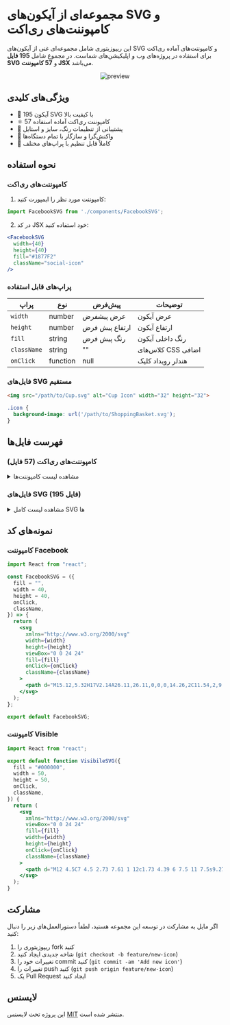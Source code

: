 # مجموعه‌ای از آیکون‌های SVG و کامپوننت‌های ری‌اکت

این ریپوزیتوری شامل مجموعه‌ای غنی از آیکون‌های SVG و کامپوننت‌های آماده ری‌اکت برای استفاده در پروژه‌های وب و اپلیکیشن‌های شماست. در مجموع شامل **195 فایل SVG** و **57 کامپوننت JSX** می‌باشد.

<div align="center" style="max-width: 100%">

<img src="./preview.gif" alt="preview" />

</div>

## ویژگی‌های کلیدی

- 🎨 195 آیکون SVG با کیفیت بالا
- ⚛️ 57 کامپوننت ری‌اکت آماده استفاده
- 🌈 پشتیبانی از تنظیمات رنگ، سایز و استایل
- 📱 واکنش‌گرا و سازگار با تمام دستگاه‌ها
- 🔧 کاملاً قابل تنظیم با پراپ‌های مختلف

## نحوه استفاده

### کامپوننت‌های ری‌اکت

1. کامپوننت مورد نظر را ایمپورت کنید:
```jsx
import FacebookSVG from './components/FacebookSVG';
```

2. در کد JSX خود استفاده کنید:
```jsx
<FacebookSVG 
  width={40} 
  height={40} 
  fill="#1877F2" 
  className="social-icon"
/>
```

### پراپ‌های قابل استفاده

| پراپ | نوع | پیش‌فرض | توضیحات |
|------|------|---------|----------|
| `width` | number | عرض پیشفرض | عرض آیکون |
| `height` | number | ارتفاع پیش فرض | ارتفاع آیکون |
| `fill` | string | رنگ پیش فرض | رنگ داخلی آیکون |
| `className` | string | "" | کلاس‌های CSS اضافی |
| `onClick` | function | null | هندلر رویداد کلیک |

### فایل‌های SVG مستقیم

```html
<img src="/path/to/Cup.svg" alt="Cup Icon" width="32" height="32">
```

```css
.icon {
  background-image: url('/path/to/ShoppingBasket.svg');
}
```

## فهرست فایل‌ها

### کامپوننت‌های ری‌اکت (57 فایل)

<details>
<summary>مشاهده لیست کامپوننت‌ها</summary>

| نام فایل | دسته‌بندی |
|----------|-----------|
| `AdminSVG.jsx` | مدیریت |
| `Basket2SVG.jsx` | تجارت |
| `Basket3SVG.jsx` | تجارت |
| `BasketSVG.jsx` | تجارت |
| `BehanceSVG.jsx` | شبکه‌های اجتماعی |
| `BookFill3DSVG.jsx` | آموزش |
| `BookOutlineSVG.jsx` | آموزش |
| `CartYellowSVG.jsx` | تجارت |
| `ChartbarSVG.jsx` | تجزیه و تحلیل |
| `ClipBoardSVG.jsx` | اسناد |
| `ClockSVG.jsx` | زمان |
| `CloseSVG.jsx` | رابط کاربری |
| `ComputerCodeSVG.jsx` | توسعه |
| `DarkModeSVG.jsx` | تنظیمات |
| `DeleteSVG.jsx` | رابط کاربری |
| `DevelopmentSVG.jsx` | توسعه |
| `DiamondShapeCardSVG.jsx` | رابط کاربری |
| `DiamondShapeSVG.jsx` | رابط کاربری |
| `DribbbleSVG.jsx` | شبکه‌های اجتماعی |
| `FacebookSVG.jsx` | شبکه‌های اجتماعی |
| `HistorySVG.jsx` | زمان |
| `InstagramSVG.jsx` | شبکه‌های اجتماعی |
| `InterfaceSVG.jsx` | رابط کاربری |
| `LanguageSVG.jsx` | تنظیمات |
| `LaptopcodeSVG.jsx` | توسعه |
| `LightMode.jsx` | تنظیمات |
| `LightModeSVG.jsx` | تنظیمات |
| `MapSVG.jsx` | مکان‌یابی |
| `MapgallerySVG.jsx` | مکان‌یابی |
| `MohammadIkoSVG.jsx` | لوگو |
| `MoneyBagSVG.jsx` | مالی |
| `MoneySVG.jsx` | مالی |
| `MotionSVG.jsx` | انیمیشن |
| `NotificationsSVG.jsx` | اعلانات |
| `PazzaleSVG.jsx` | رابط کاربری |
| `PinSVG.jsx` | مکان‌یابی |
| `PinterestSVG.jsx` | شبکه‌های اجتماعی |
| `PythonOutline2SVG.jsx` | توسعه |
| `PythonOutlineSVG.jsx` | توسعه |
| `SabzlearnLogoSVG.jsx` | لوگو |
| `SecuritySVG.jsx` | امنیت |
| `SeoSVG.jsx` | سئو |
| `SettingsSVG.jsx` | تنظیمات |
| `SkypeSVG.jsx` | ارتباطات |
| `StarSVG.jsx` | رابط کاربری |
| `TelegramSVG.jsx` | ارتباطات |
| `TickSVG.jsx` | رابط کاربری |
| `TrashSVG.jsx` | رابط کاربری |
| `TwitterSVG.jsx` | شبکه‌های اجتماعی |
| `UserSVG.jsx` | کاربران |
| `UsergraduateSVG.jsx` | آموزش |
| `UsersSVG.jsx` | کاربران |
| `UxDesignSVG.jsx` | طراحی |
| `VisibilitySVG.jsx` | رابط کاربری |
| `WaveShapeSVG.jsx` | رابط کاربری |
| `WebDesignSVG.jsx` | طراحی |

</details>

### فایل‌های SVG (195 فایل)

<details>
<summary>مشاهده لیست کامل SVG ها</summary>

- Cup.svg
- Download-Done.svg
- Download.svg
- Facebook2.svg
- IKO.svg
- IceCream.svg
- Messenger.svg
- Mohammad.svg
- MohammadIko.svg
- Nav-Burger.svg
- OGGTA.svg
- ServingPlate.svg
- ShoppingBasket.svg
- Step-Into.svg
- Twitter.svg
- about_us.svg
- achar.svg
- admin.svg
- alarm.svg
- analys.svg
- analysis.svg
- analytics.svg
- apple.svg
- arrow-down.svg
- arrow-left-liner.svg
- arrow-left-purple.svg
- arrow-left.svg
- arrow-right-double.svg
- arrow-right-liner.svg
- arrow-right.svg
- arrow-top-orange.svg
- bag-suitcase.svg
- basket-2px.svg
- basket-fill.svg
- basket-outline.svg
- basket.svg
- basket2.svg
- behance.svg
- border-house.svg
- car-Sendspeed.svg
- cart-yellow.svg
- cart.svg
- cart2.svg
- chartbar-icon.svg
- chartbar.svg
- checkmark-purple.svg
- clipboard.svg
- clock.svg
- close-blue.svg
- close.svg
- copyright.svg
- css.svg
- dark-mode.svg
- delete.svg
- destination.svg
- development-svg.svg
- development.svg
- diamond-shape-card.svg
- diamond-shape.svg
- discounts-basket.svg
- django.svg
- dollar-liner.svg
- dollar.svg
- done-colorful.svg
- done.svg
- dribbble.svg
- email.svg
- experience.svg
- facebook.svg
- feedback-person.svg
- feedback.svg
- fire.svg
- fish.svg
- flash-left.svg
- gmail.svg
- googlePlay.svg
- greenGTA.svg
- headset.svg
- heart.svg
- heart2.svg
- heart3.svg
- history-icon.svg
- history.svg
- home.svg
- html.svg
- instagram-blue.svg
- interface-svg.svg
- interface.svg
- javascript.svg
- javascript2.svg
- javascript3.svg
- javascript4.svg
- lamp.svg
- language-translate.svg
- language-translate2.svg
- language-translate3.svg
- language.svg
- language2.svg
- laptopCode.svg
- laptopcode-icon.svg
- layers.svg
- light-mode.svg
- location.svg
- logOut.svg
- magic.svg
- mail-open.svg
- mail.svg
- mail2.svg
- map-icon.svg
- map.svg
- mapgallery-icon.svg
- medal.svg
- message.svg
- minus.svg
- mobile-bars.svg
- mobile-menu.svg
- money-bag-black.svg
- money-bag.svg
- money.svg
- moon.svg
- motion-svg.svg
- mouse.svg
- nav-Burger2.svg
- nodeJS-without-js.svg
- nodeJS.svg
- notifications-colorful.svg
- notifications.svg
- off.svg
- paper.svg
- paperclip.svg
- phone.svg
- phone2.svg
- pin.svg
- pinterest.svg
- plus.svg
- point.svg
- product.svg
- profile-empty.svg
- python.svg
- quaver.svg
- react.svg
- reload.svg
- ru.svg
- search.svg
- send.svg
- seo-svg.svg
- seo.svg
- settings.svg
- shape.svg
- shape1.svg
- shape2.svg
- shape3.svg
- shape4.svg
- shape5.svg
- shape6.svg
- shape7.svg
- shop-Location.svg
- skype.svg
- snow.svg
- snow2.svg
- speed.svg
- store.svg
- sun.svg
- svg.svg
- tech.svg
- telegram-black.svg
- telegram-center-icon.svg
- telegram-white.svg
- telegram.svg
- tick.svg
- tick2.svg
- tickets.svg
- trash.svg
- truck.svg
- user-fill.svg
- user.svg
- user2.svg
- user3.svg
- usergraduate.svg
- users.svg
- uxdesign.svg
- visibile-off.svg
- visible.svg
- watch.svg
- webdesign.svg
- whatsapp-blue.svg
- whatsapp.svg
- whatsapp2.svg
- window.svg
- window2.svg
- windows.svg
- wrong-error-reports.svg
- youtube-fill.svg
- youtube-outline.svg
- youtube.svg

</details>

## نمونه‌های کد

### کامپوننت Facebook
```jsx
import React from "react";

const FacebookSVG = ({
  fill = "",
  width = 40,
  height = 40,
  onClick,
  className,
}) => {
  return (
    <svg
      xmlns="http://www.w3.org/2000/svg"
      width={width}
      height={height}
      viewBox="0 0 24 24"
      fill={fill}
      onClick={onClick}
      className={className}
    >
      <path d="M15.12,5.32H17V2.14A26.11,26.11,0,0,0,14.26,2C11.54,2,9.68,3.66,9.68,6.7V9.32H6.61v3.56H9.68V22h3.68V12.88h3.06l.46-3.56H13.36V7.05C13.36,6,13.64,5.32,15.12,5.32Z" />
    </svg>
  );
};

export default FacebookSVG;
```

### کامپوننت Visible
```jsx
import React from "react";

export default function VisibileSVG({
  fill = "#000000",
  width = 50,
  height = 50,
  onClick,
  className,
}) {
  return (
    <svg
      xmlns="http://www.w3.org/2000/svg"
      viewBox="0 0 24 24"
      fill={fill}
      width={width}
      height={height}
      onClick={onClick}
      className={className}
    >
      <path d="M12 4.5C7 4.5 2.73 7.61 1 12c1.73 4.39 6 7.5 11 7.5s9.27-3.11 11-7.5c-1.73-4.39-6-7.5-11-7.5zM12 17c-2.76 0-5-2.24-5-5s2.24-5 5-5 5 2.24 5 5-2.24 5-5 5zm0-8c-1.66 0-3 1.34-3 3s1.34 3 3 3 3-1.34 3-3-1.34-3-3-3z" />
    </svg>
  );
}
```

## مشارکت
اگر مایل به مشارکت در توسعه این مجموعه هستید، لطفاً دستورالعمل‌های زیر را دنبال کنید:

1. ریپوزیتوری را fork کنید
2. شاخه جدیدی ایجاد کنید (`git checkout -b feature/new-icon`)
3. تغییرات خود را commit کنید (`git commit -am 'Add new icon'`)
4. تغییرات را push کنید (`git push origin feature/new-icon`)
5. یک Pull Request ایجاد کنید

## لایسنس
این پروژه تحت لایسنس [MIT](LICENSE) منتشر شده است.